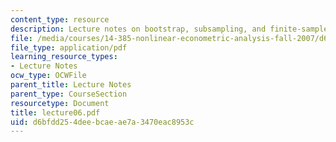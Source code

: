 ```yaml
---
content_type: resource
description: Lecture notes on bootstrap, subsampling, and finite-sample methods.
file: /media/courses/14-385-nonlinear-econometric-analysis-fall-2007/d6bfdd254deebcaeae7a3470eac8953c_lecture06.pdf
file_type: application/pdf
learning_resource_types:
- Lecture Notes
ocw_type: OCWFile
parent_title: Lecture Notes
parent_type: CourseSection
resourcetype: Document
title: lecture06.pdf
uid: d6bfdd25-4dee-bcae-ae7a-3470eac8953c
---
```

